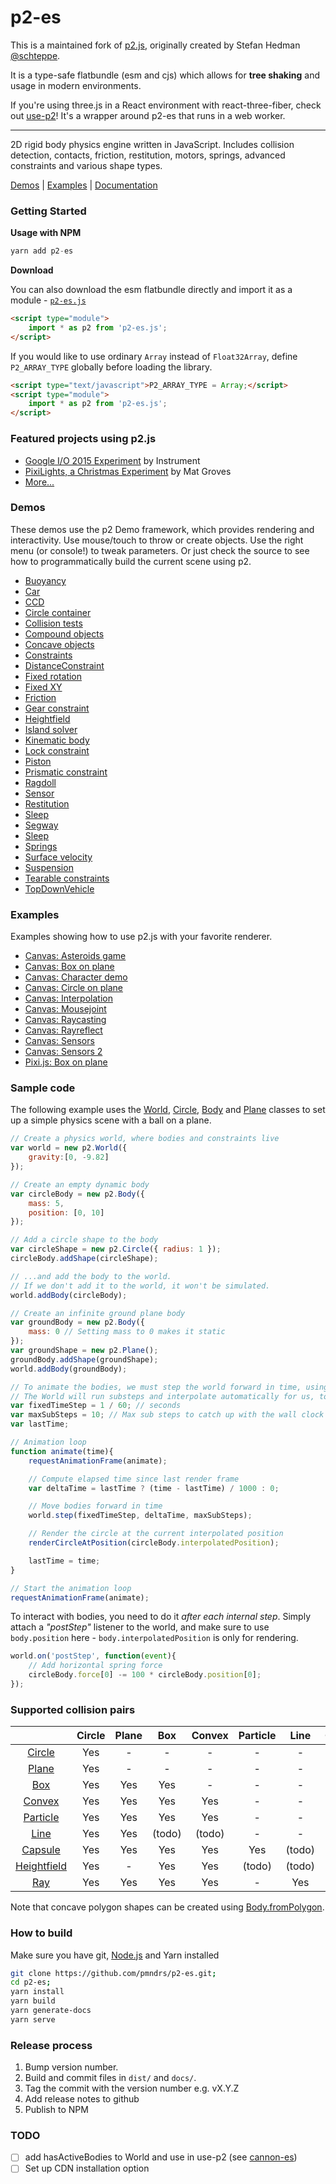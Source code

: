 p2-es
=====

This is a maintained fork of [p2.js](https://github.com/schteppe/p2.js), originally created by Stefan Hedman [@schteppe](https://github.com/schteppe).

It is a type-safe flatbundle (esm and cjs) which allows for **tree shaking** and usage in modern environments.

If you're using three.js in a React environment with react-three-fiber, check out [use-p2](https://github.com/pmndrs/use-p2)! It's a wrapper around p2-es that runs in a web worker.

---

2D rigid body physics engine written in JavaScript. Includes collision detection, contacts, friction, restitution, motors, springs, advanced constraints and various shape types.

[Demos](#demos) | [Examples](#examples) | [Documentation](http://pmndrs.github.io/p2-es/docs/)


### Getting Started

**Usage with NPM**

```ts
yarn add p2-es
```

**Download**

You can also download the esm flatbundle directly and import it as a module - [`p2-es.js`](dist/p2-es.js)

```html
<script type="module">
    import * as p2 from 'p2-es.js';
</script>
```

If you would like to use ordinary ```Array``` instead of ```Float32Array```, define ```P2_ARRAY_TYPE``` globally before loading the library.

```html
<script type="text/javascript">P2_ARRAY_TYPE = Array;</script>
<script type="module">
    import * as p2 from 'p2-es.js';
</script>
```

### Featured projects using p2.js

* [Google I/O 2015 Experiment](http://www.chromeexperiments.com/detail/io-2015-experiment) by Instrument
* [PixiLights, a Christmas Experiment](http://christmasexperiments.com/experiments/11) by Mat Groves
* [More...](https://github.com/schteppe/p2.js/wiki/Projects-using-p2.js)

### Demos

These demos use the p2 Demo framework, which provides rendering and interactivity. Use mouse/touch to throw or create objects. Use the right menu (or console!) to tweak parameters. Or just check the source to see how to programmatically build the current scene using p2.

* [Buoyancy](http://pmndrs.github.io/p2-es/demos/buoyancy.html)
* [Car](http://pmndrs.github.io/p2-es/demos/car.html)
* [CCD](http://pmndrs.github.io/p2-es/demos/ccd.html)
* [Circle container](http://pmndrs.github.io/p2-es/demos/circles.html)
* [Collision tests](http://pmndrs.github.io/p2-es/demos/collisions.html)
* [Compound objects](http://pmndrs.github.io/p2-es/demos/compound.html)
* [Concave objects](http://pmndrs.github.io/p2-es/demos/concave.html)
* [Constraints](http://pmndrs.github.io/p2-es/demos/constraints.html)
* [DistanceConstraint](http://pmndrs.github.io/p2-es/demos/distanceConstraint.html)
* [Fixed rotation](http://pmndrs.github.io/p2-es/demos/fixedRotation.html)
* [Fixed XY](http://pmndrs.github.io/p2-es/demos/fixedXY.html)
* [Friction](http://pmndrs.github.io/p2-es/demos/friction.html)
* [Gear constraint](http://pmndrs.github.io/p2-es/demos/gearConstraint.html)
* [Heightfield](http://pmndrs.github.io/p2-es/demos/heightfield.html)
* [Island solver](http://pmndrs.github.io/p2-es/demos/islandSolver.html)
* [Kinematic body](http://pmndrs.github.io/p2-es/demos/kinematic.html)
* [Lock constraint](http://pmndrs.github.io/p2-es/demos/lock.html)
* [Piston](http://pmndrs.github.io/p2-es/demos/piston.html)
* [Prismatic constraint](http://pmndrs.github.io/p2-es/demos/prismatic.html)
* [Ragdoll](http://pmndrs.github.io/p2-es/demos/ragdoll.html)
* [Sensor](http://pmndrs.github.io/p2-es/demos/removeSensor.html)
* [Restitution](http://pmndrs.github.io/p2-es/demos/restitution.html)
* [Sleep](http://pmndrs.github.io/p2-es/demos/sleep.html)
* [Segway](http://pmndrs.github.io/p2-es/demos/segway.html)
* [Sleep](http://pmndrs.github.io/p2-es/demos/sleep.html)
* [Springs](http://pmndrs.github.io/p2-es/demos/springs.html)
* [Surface velocity](http://pmndrs.github.io/p2-es/demos/surfaceVelocity.html)
* [Suspension](http://pmndrs.github.io/p2-es/demos/suspension.html)
* [Tearable constraints](http://pmndrs.github.io/p2-es/demos/tearable.html)
* [TopDownVehicle](http://pmndrs.github.io/p2-es/demos/topDownVehicle.html)

### Examples

Examples showing how to use p2.js with your favorite renderer.

* [Canvas: Asteroids game](http://pmndrs.github.io/p2-es/examples/canvas/asteroids.html)
* [Canvas: Box on plane](http://pmndrs.github.io/p2-es/examples/canvas/box.html)
* [Canvas: Character demo](http://pmndrs.github.io/p2-es/examples/canvas/character.html)
* [Canvas: Circle on plane](http://pmndrs.github.io/p2-es/examples/canvas/circle.html)
* [Canvas: Interpolation](http://pmndrs.github.io/p2-es/examples/canvas/interpolation.html)
* [Canvas: Mousejoint](http://pmndrs.github.io/p2-es/examples/canvas/mouseJoint.html)
* [Canvas: Raycasting](http://pmndrs.github.io/p2-es/examples/canvas/raycasting.html)
* [Canvas: Rayreflect](http://pmndrs.github.io/p2-es/examples/canvas/rayreflect.html)
* [Canvas: Sensors](http://pmndrs.github.io/p2-es/examples/canvas/sensors.html)
* [Canvas: Sensors 2](http://pmndrs.github.io/p2-es/examples/canvas/sensors2.html)
* [Pixi.js: Box on plane](http://pmndrs.github.io/p2-es/examples/pixijs/box.html)

### Sample code
The following example uses the [World](http://pmndrs.github.io/p2-es/docs/classes/World.html), [Circle](http://pmndrs.github.io/p2-es/docs/classes/Circle.html), [Body](http://pmndrs.github.io/p2-es/docs/classes/Body.html) and [Plane](http://pmndrs.github.io/p2-es/docs/classes/Plane.html) classes to set up a simple physics scene with a ball on a plane.

```js
// Create a physics world, where bodies and constraints live
var world = new p2.World({
    gravity:[0, -9.82]
});

// Create an empty dynamic body
var circleBody = new p2.Body({
    mass: 5,
    position: [0, 10]
});

// Add a circle shape to the body
var circleShape = new p2.Circle({ radius: 1 });
circleBody.addShape(circleShape);

// ...and add the body to the world.
// If we don't add it to the world, it won't be simulated.
world.addBody(circleBody);

// Create an infinite ground plane body
var groundBody = new p2.Body({
    mass: 0 // Setting mass to 0 makes it static
});
var groundShape = new p2.Plane();
groundBody.addShape(groundShape);
world.addBody(groundBody);

// To animate the bodies, we must step the world forward in time, using a fixed time step size.
// The World will run substeps and interpolate automatically for us, to get smooth animation.
var fixedTimeStep = 1 / 60; // seconds
var maxSubSteps = 10; // Max sub steps to catch up with the wall clock
var lastTime;

// Animation loop
function animate(time){
	requestAnimationFrame(animate);

    // Compute elapsed time since last render frame
    var deltaTime = lastTime ? (time - lastTime) / 1000 : 0;

    // Move bodies forward in time
    world.step(fixedTimeStep, deltaTime, maxSubSteps);

    // Render the circle at the current interpolated position
    renderCircleAtPosition(circleBody.interpolatedPosition);

    lastTime = time;
}

// Start the animation loop
requestAnimationFrame(animate);
```

To interact with bodies, you need to do it *after each internal step*. Simply attach a *"postStep"* listener to the world, and make sure to use ```body.position``` here - ```body.interpolatedPosition``` is only for rendering.

```js
world.on('postStep', function(event){
    // Add horizontal spring force
    circleBody.force[0] -= 100 * circleBody.position[0];
});
```

### Supported collision pairs

|                                                                              | Circle | Plane | Box       | Convex | Particle | Line   | Capsule | Heightfield | Ray    |
| :--------------------------------------------------------------------------: |:------:|:-----:|:---------:|:------:|:--------:|:------:|:-------:|:-----------:|:------:|
| [Circle](http://pmndrs.github.io/p2-es/docs/classes/Circle.html)           | Yes    | -     | -         | -      | -        | -      | -       | -           | -      |
| [Plane](http://pmndrs.github.io/p2-es/docs/classes/Plane.html)             | Yes    | -     | -         | -      | -        | -      | -       | -           | -      |
| [Box](http://pmndrs.github.io/p2-es/docs/classes/Box.html)                 | Yes    | Yes   | Yes       | -      | -        | -      | -       | -           | -      |
| [Convex](http://pmndrs.github.io/p2-es/docs/classes/Convex.html)           | Yes    | Yes   | Yes       | Yes    | -        | -      | -       | -           | -      |
| [Particle](http://pmndrs.github.io/p2-es/docs/classes/Particle.html)       | Yes    | Yes   | Yes       | Yes    | -        | -      | -       | -           | -      |
| [Line](http://pmndrs.github.io/p2-es/docs/classes/Line.html)               | Yes    | Yes   | (todo)    | (todo) | -        | -      | -       | -           | -      |
| [Capsule](http://pmndrs.github.io/p2-es/docs/classes/Capsule.html)         | Yes    | Yes   | Yes       | Yes    | Yes      | (todo) | Yes     | -           | -      |
| [Heightfield](http://pmndrs.github.io/p2-es/docs/classes/Heightfield.html) | Yes    | -     | Yes       | Yes    | (todo)   | (todo) | (todo)  | -           | -      |
| [Ray](http://pmndrs.github.io/p2-es/docs/classes/Ray.html)                 | Yes    | Yes   | Yes       | Yes    | -        | Yes    | Yes     | Yes         | -      |

Note that concave polygon shapes can be created using [Body.fromPolygon](http://pmndrs.github.io/p2-es/docs/classes/Body.html#method_fromPolygon).

### How to build

Make sure you have git, [Node.js](http://nodejs.org) and Yarn installed

```sh
git clone https://github.com/pmndrs/p2-es.git;
cd p2-es;
yarn install
yarn build
yarn generate-docs
yarn serve
```

### Release process

1. Bump version number.
2. Build and commit files in ```dist/``` and ```docs/```.
3. Tag the commit with the version number e.g. vX.Y.Z
4. Add release notes to github
5. Publish to NPM

### TODO

- [ ] add hasActiveBodies to World and use in use-p2 (see [cannon-es](https://github.com/pmndrs/cannon-es/blob/master/src/world/World.ts#L868)) 
- [ ] Set up CDN installation option 
